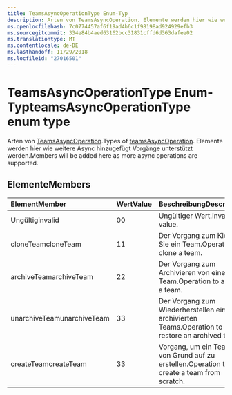 ```yaml
---
title: TeamsAsyncOperationType Enum-Typ
description: Arten von TeamsAsyncOperation. Elemente werden hier wie weitere Async hinzugefügt Vorgänge unterstützt werden.
ms.openlocfilehash: 7c0774457af6f19ad4b6c1f98198ad924929efb3
ms.sourcegitcommit: 334e84b4aed63162bcc31831cffd6d363dafee02
ms.translationtype: MT
ms.contentlocale: de-DE
ms.lasthandoff: 11/29/2018
ms.locfileid: "27016501"
---
```

# <a name="teamsasyncoperationtype-enum-type"></a><span data-ttu-id="e7245-104">TeamsAsyncOperationType Enum-Typ</span><span class="sxs-lookup"><span data-stu-id="e7245-104">teamsAsyncOperationType enum type</span></span>



<span data-ttu-id="e7245-105">Arten von [TeamsAsyncOperation](teamsasyncoperation.md).</span><span class="sxs-lookup"><span data-stu-id="e7245-105">Types of [teamsAsyncOperation](teamsasyncoperation.md).</span></span> <span data-ttu-id="e7245-106">Elemente werden hier wie weitere Async hinzugefügt Vorgänge unterstützt werden.</span><span class="sxs-lookup"><span data-stu-id="e7245-106">Members will be added here as more async operations are supported.</span></span>

## <a name="members"></a><span data-ttu-id="e7245-107">Elemente</span><span class="sxs-lookup"><span data-stu-id="e7245-107">Members</span></span>

| <span data-ttu-id="e7245-108">Element</span><span class="sxs-lookup"><span data-stu-id="e7245-108">Member</span></span> | <span data-ttu-id="e7245-109">Wert</span><span class="sxs-lookup"><span data-stu-id="e7245-109">Value</span></span>| <span data-ttu-id="e7245-110">Beschreibung</span><span class="sxs-lookup"><span data-stu-id="e7245-110">Description</span></span> |
|:---------------|:--------|:----------|
|<span data-ttu-id="e7245-111">Ungültig</span><span class="sxs-lookup"><span data-stu-id="e7245-111">invalid</span></span>|<span data-ttu-id="e7245-112">0</span><span class="sxs-lookup"><span data-stu-id="e7245-112">0</span></span>|<span data-ttu-id="e7245-113">Ungültiger Wert.</span><span class="sxs-lookup"><span data-stu-id="e7245-113">Invalid value.</span></span>|
|<span data-ttu-id="e7245-114">cloneTeam</span><span class="sxs-lookup"><span data-stu-id="e7245-114">cloneTeam</span></span>|<span data-ttu-id="e7245-115">1</span><span class="sxs-lookup"><span data-stu-id="e7245-115">1</span></span>|<span data-ttu-id="e7245-116">Der Vorgang zum Klonen Sie ein Team.</span><span class="sxs-lookup"><span data-stu-id="e7245-116">Operation to clone a team.</span></span>|
|<span data-ttu-id="e7245-117">archiveTeam</span><span class="sxs-lookup"><span data-stu-id="e7245-117">archiveTeam</span></span>|<span data-ttu-id="e7245-118">2</span><span class="sxs-lookup"><span data-stu-id="e7245-118">2</span></span>|<span data-ttu-id="e7245-119">Der Vorgang zum Archivieren von einem Team.</span><span class="sxs-lookup"><span data-stu-id="e7245-119">Operation to archive a team.</span></span>|
|<span data-ttu-id="e7245-120">unarchiveTeam</span><span class="sxs-lookup"><span data-stu-id="e7245-120">unarchiveTeam</span></span>|<span data-ttu-id="e7245-121">3</span><span class="sxs-lookup"><span data-stu-id="e7245-121">3</span></span>|<span data-ttu-id="e7245-122">Der Vorgang zum Wiederherstellen eines archivierten Teams.</span><span class="sxs-lookup"><span data-stu-id="e7245-122">Operation to restore an archived team.</span></span>|
|<span data-ttu-id="e7245-123">createTeam</span><span class="sxs-lookup"><span data-stu-id="e7245-123">createTeam</span></span>|<span data-ttu-id="e7245-124">3</span><span class="sxs-lookup"><span data-stu-id="e7245-124">3</span></span>|<span data-ttu-id="e7245-125">Vorgang, um ein Team von Grund auf zu erstellen.</span><span class="sxs-lookup"><span data-stu-id="e7245-125">Operation to create a team from scratch.</span></span>|

